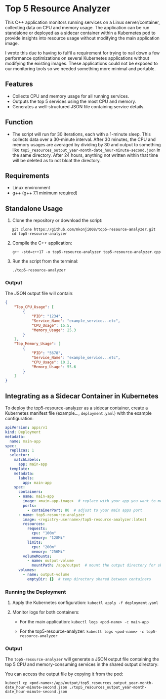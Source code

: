 # Top 5 Resource Analyzer

This C++ application monitors running services on a Linux server/container, collecting data on CPU and memory usage. The application can be run standalone or deployed as a sidecar container within a Kubernetes pod to provide insights into resource usage without modifying the main application image.

I wrote this due to having to fulfil a requirement for trying to nail down a few performance optimizations on several Kubernetes applications without modifying the existing images. These applications could not be exposed to our monitoring tools so we needed something more minimal and portable.

## Features

- Collects CPU and memory usage for all running services.
- Outputs the top 5 services using the most CPU and memory.
- Generates a well-structured JSON file containing service details.

## Function

- The script will run for 30 iterations, each with a 1-minute sleep. This collects data over a 30-minute interval. After 30 minutes, the CPU and memory usages are averaged by dividing by 30 and output to something like `top5_resources_output_year-month-date_hour-minute-second.json` in the same directory. After 24 hours, anything not written within that time will be deleted as to not bloat the directory.

## Requirements

- Linux environment
- g++ (g++ 7.1 minimum required)

## Standalone Usage

1. Clone the repository or download the script:
```
   git clone https://github.com/mkonji008/top5-resource-analyzer.git
   cd top5-resource-analyzer
```

2. Compile the C++ application:

   `g++ -std=c++17 -o top5-resource-analyzer top5-resource-analyzer.cpp`

3. Run the script from the terminal:

   `./top5-resource-analyzer`

### Output

The JSON output file will contain:
```json
{
    "Top_CPU_Usage": [
        {
            "PID": "1234",
            "Service_Name": "example_service...etc",
            "CPU_Usage": 15.5,
            "Memory_Usage": 25.3
        }
    ],
    "Top_Memory_Usage": [
        {
            "PID": "5678",
            "Service_Name": "example_service...etc",
            "CPU_Usage": 10.2,
            "Memory_Usage": 55.6
        }
    ]
}
```

## Integrating as a Sidecar Container in Kubernetes

To deploy the top5-resource-analyzer as a sidecar container, create a Kubernetes manifest file (example..., `deployment.yaml`) with the example configuration:

```yaml
apiVersion: apps/v1
kind: Deployment
metadata:
  name: main-app
spec:
  replicas: 1
  selector:
    matchLabels:
      app: main-app
  template:
    metadata:
      labels:
        app: main-app
    spec:
      containers:
      - name: main-app
        image: <main-app-image>  # replace with your app you want to monitor
        ports:
          - containerPort: 80  # adjust to your main apps port
      - name: top5-resource-analyzer
        image: <registry-username>/top5-resource-analyzer:latest
        resources:
          requests:
            cpu: "100m"
            memory: "128Mi"
          limits:
            cpu: "200m"
            memory: "256Mi"
        volumeMounts:
          - name: output-volume
            mountPath: /app/output  # mount the output directory for shared access
      volumes:
        - name: output-volume
          emptyDir: {}  # temp directory shared between containers
```
### Running the Deployment

1. Apply the Kubernetes configuration:
    `kubectl apply -f deployment.yaml`

2. Monitor logs for both containers:

   - For the main application:
     `kubectl logs <pod-name> -c main-app`

   - For the top5-resource-analyzer:
     `kubectl logs <pod-name> -c top5-resource-analyzer`

### Output

The `top5-resource-analyzer` will generate a JSON output file containing the top 5 CPU and memory-consuming services in the shared output directory:

You can access the output file by copying it from the pod:

`kubectl cp <pod-name>:/app/output/top5_resources_output_year-month-date_hour-minute-second.json ./top5_resources_output_year-month-date_hour-minute-second.json`

